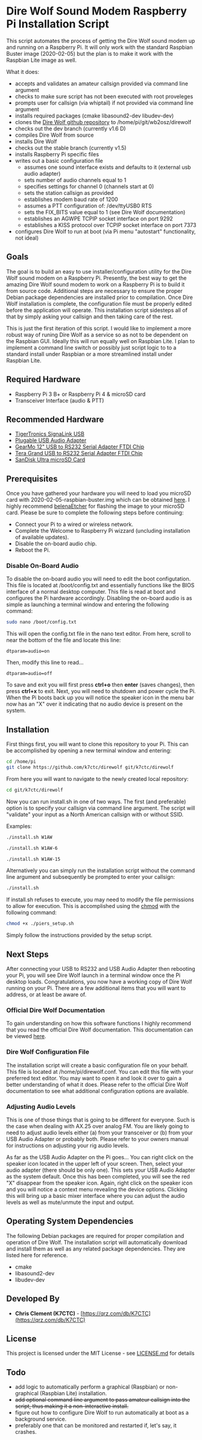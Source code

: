 # Dire Wolf Sound Modem Raspberry Pi Installation Script

This script automates the process of getting the Dire Wolf sound modem up and running on a Raspberry Pi.  It will only work with the standard Raspbian Buster image (2020-02-05) but the plan is to make it work with the Raspbian Lite image as well.

What it does:

* accepts and validates an amateur callsign provided via command line argument
* checks to make sure script has not been executed with root proveleges
* prompts user for callsign (via whiptail) if not provided via command line argument
* installs required packages (cmake libasound2-dev libudev-dev)
* clones the [Dire Wolf github repository](https://github.com/wb2osz/direwolf) to /home/pi/git/wb2osz/direwolf
* checks out the dev branch (currently v1.6 D)
* compiles Dire Wolf from source
* installs Dire Wolf
* checks out the stable branch (currently v1.5)
* installs Raspberry Pi specific files
* writes out a basic configuration file
  * assumes one sound interface exists and defaults to it (external usb audio adapter)
  * sets number of audio channels equal to 1
  * specifies settings for channel 0 (channels start at 0)
  * sets the station callsign as provided
  * establishes modem baud rate of 1200
  * assumes a PTT configuration of: /dev/ttyUSB0 RTS
  * sets the FIX_BITS value equal to 1 (see Dire Wolf documentation)
  * establishes an AGWPE TCPIP socket interface on port 9292
  * establishes a KISS protocol over TCPIP socket interface on port 7373
* configures Dire Wolf to run at boot (via Pi menu "autostart" functionality, not ideal)

## Goals

The goal is to build an easy to use installer/configuration utility for the Dire Wolf sound modem on a Raspberry Pi.  Presently, the best way to get the amazing Dire Wolf sound modem to work on a Raspberry Pi is to build it from source code.  Additional steps are necessary to ensure the proper Debian package dependencies are installed prior to compilation.  Once Dire Wolf installation is complete, the configuration file must be properly edited before the application will operate.  This installation script sidesteps all of that by simply asking your callsign and then taking care of the rest.

This is just the first iteration of this script.  I would like to implement a more robust way of runing Dire Wolf as a service so as not to be dependent on the Raspbian GUI.  Ideally this will run equally well on Raspbian Lite.  I plan to implement a command line switch or possibly just script logic to to a standard install under Raspbian or a more streamlined install under Raspbian Lite.

## Required Hardware

* Raspberry Pi 3 B+ or Raspberry Pi 4 & microSD card
* Transceiver Interface (audio & PTT)

## Recommended Hardware

* [TigerTronics SignaLink USB](https://www.tigertronics.com)
* [Plugable USB Audio Adapter](https://plugable.com/products/usb-audio)
* [GearMo 12" USB to RS232 Serial Adapter FTDI Chip](https://www.gearmo.com/shop/12-inch-usb-to-rs232-serial-adapter-ftdi-chip)
* [Tera Grand USB to RS232 Serial Adapter FTDI Chip](https://www.amazon.com/gp/product/B00BUZ0K68/ref=ppx_yo_dt_b_search_asin_title?ie=UTF8&psc=1)
* [SanDisk Ultra microSD Card](https://www.amazon.com/gp/product/B073JWXGNT/ref=ppx_yo_dt_b_search_asin_title?ie=UTF8&psc=1)

## Prerequisites

Once you have gathered your hardware you will need to load you microSD card with 2020-02-05-raspbian-buster.img which can be obtained [here](http://downloads.raspberrypi.org/raspbian/images/raspbian-2020-02-07/2020-02-05-raspbian-buster.zip).  I highly recommend [belenaEtcher](https://www.balena.io/etcher) for flashing the image to your microSD card.  Please be sure to complete the following steps before continuing:

* Connect your Pi to a wired or wireless network.
* Complete the Welcome to Raspberry Pi wizzard (uncluding installation of available updates).
* Disable the on-board audio chip.
* Reboot the Pi.

### Disable On-Board Audio

To disable the on-board audio you will need to edit the boot configutation.  This file is located at /boot/config.txt and essentially functions like the BIOS interface of a normal desktop computer.  This file is read at boot and configures the Pi hardware accordingly.  Disabling the on-board audio is as simple as launching a terminal window and entering the following command:

```bash
sudo nano /boot/config.txt
```

This will open the config.txt file in the nano text editor.  From here, scroll to near the bottom of the file and locate this line:

```nano
dtparam=audio=on
```

Then, modify this line to read...

```nano
dtparam=audio=off
```

To save and exit you will first press **ctrl+o** then **enter** (saves changes), then press **ctrl+x** to exit.  Next, you will need to shutdown and power cycle the Pi.  When the Pi boots back up you will notice the speaker icon in the menu bar now has an "X" over it indicating that no audio device is present on the system.

## Installation

First things first, you will want to clone this repository to your Pi.  This can be accomplished by opening a new terminal window and entering:

```bash
cd /home/pi
git clone https://github.com/k7ctc/direwolf git/k7ctc/direwolf
```

From here you will want to navigate to the newly created local repository:

```bash
cd git/k7ctc/direwolf
```

Now you can run install.sh in one of two ways.  The first (and preferable) option is to specify your callsign via command line argument.  The script will "validate" your input as a North American callsign with or without SSID.

Examples:

```bash
./install.sh W1AW
```

```bash
./install.sh W1AW-6
```

```bash
./install.sh W1AW-15
```

Alternatively you can simply run the installation script without the command line argument and subsequently be prompted to enter your callsign:

```bash
./install.sh
```

If install.sh refuses to execute, you may need to modify the file permissions to allow for execution.  This is accomplished using the [chmod](https://en.wikipedia.org/wiki/Chmod) with the following command:

```bash
chmod +x ./piers_setup.sh
```

Simply follow the instructions provided by the setup script.

## Next Steps

After connecting your USB to RS232 and USB Audio Adapter then rebooting your Pi, you will see Dire Wolf launch in a terminal window once the Pi desktop loads.  Congratulations, you now have a working copy of Dire Wolf running on your Pi.  There are a few additional items that you will want to address, or at least be aware of.

### Official Dire Wolf Documentation

To gain understanding on how this software functions I highly recommend that you read the official Dire Wolf documentation.  This documentation can be viewed [here](https://github.com/wb2osz/direwolf/tree/master/doc).

### Dire Wolf Configuration File

The installation script will create a basic configuration file on your behalf.  This file is located at /home/pi/direwolf.conf.  You can edit this file with your preferred text editor.  You may want to open it and look it over to gain a better understanding of what it does.  Please refer to the official Dire Wolf documentation to see what additional configuration options are available.

### Adjusting Audio Levels

This is one of those things that is going to be different for everyone.  Such is the case when dealing with AX.25 over analog FM.  You are likely going to need to adjust audio levels either (a) from your transceiver or (b) from your USB Audio Adapter or probably both.  Please refer to your owners manual for instructions on adjusting your rig audio levels.

As far as the USB Audio Adapter on the Pi goes...  You can right click on the speaker icon located in the upper left of your screen.  Then, select your audio adapter (there should be only one).  This sets your USB Audio Adapter as the system default.  Once this has been completed, you will see the red "X" disappear from the speaker icon.  Again, right click on the speaker icon and you will notice a context menu revealing the device options.  Clicking this will bring up a basic mixer interface where you can adjust the audio levels as well as mute/unmute the input and output.

## Operating System Dependencies

The following Debian packages are required for proper compilation and operation of Dire Wolf.  The installation script will automatically download and install them as well as any related package dependencies.  They are listed here for reference.

* cmake
* libasound2-dev
* libudev-dev

## Developed By

* **Chris Clement (K7CTC)** - [https://qrz.com/db/K7CTC](https://qrz.com/db/K7CTC)

## License

This project is licensed under the MIT License - see [LICENSE.md](LICENSE.md) for details

## Todo

* add logic to automatically perform a graphical (Raspbian) or non-graphical (Raspbian Lite) installation.
* ~~add optional command line argument to pass amateur callsign into the script, thus making it a non-interactive install.~~
* figure out how to configure Dire Wolf to run automatically at boot as a background service.
* preferably one that can be monitored and restarted if, let's say, it crashes.
